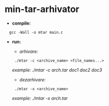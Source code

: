 # min-tar-arhivator

* **compile:**
```
  gcc -Wall -o mtar main.c
```
* **run:**
  - *arhivare:*
   ``` 
    ./mtar -c <archive_name> <file_names...>
    ```
   *example: ./mtar -c arch.tar doc1 doc2 doc3* 
   
  - *dezarhivare:*
   ```
    ./mtar -x <archive_name>
    ```
  *example: ./mtar -x arch.tar*
